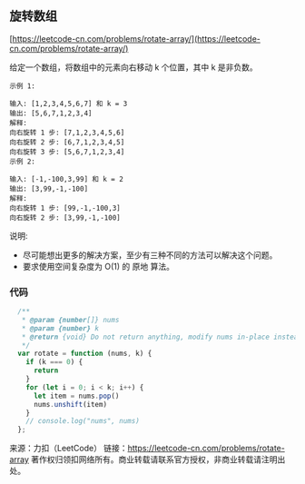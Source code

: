 ## 旋转数组

[https://leetcode-cn.com/problems/rotate-array/](https://leetcode-cn.com/problems/rotate-array/)


给定一个数组，将数组中的元素向右移动 k 个位置，其中 k 是非负数。

```
示例 1:

输入: [1,2,3,4,5,6,7] 和 k = 3
输出: [5,6,7,1,2,3,4]
解释:
向右旋转 1 步: [7,1,2,3,4,5,6]
向右旋转 2 步: [6,7,1,2,3,4,5]
向右旋转 3 步: [5,6,7,1,2,3,4]
示例 2:

输入: [-1,-100,3,99] 和 k = 2
输出: [3,99,-1,-100]
解释: 
向右旋转 1 步: [99,-1,-100,3]
向右旋转 2 步: [3,99,-1,-100]

```
说明:

* 尽可能想出更多的解决方案，至少有三种不同的方法可以解决这个问题。
* 要求使用空间复杂度为 O(1) 的 原地 算法。


### 代码

```javascript
  /**
   * @param {number[]} nums
   * @param {number} k
   * @return {void} Do not return anything, modify nums in-place instead.
   */
  var rotate = function (nums, k) {
    if (k === 0) {
      return
    }
    for (let i = 0; i < k; i++) {
      let item = nums.pop()
      nums.unshift(item)
    }
    // console.log("nums", nums)
  };

```






来源：力扣（LeetCode）
链接：https://leetcode-cn.com/problems/rotate-array
著作权归领扣网络所有。商业转载请联系官方授权，非商业转载请注明出处。
